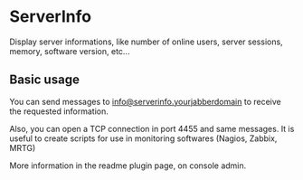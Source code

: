 # ServerInfo

Display server informations, like number of online users, server sessions, memory, software version, etc...

## Basic usage

You can send messages to info@serverinfo.yourjabberdomain to receive the requested information. 

Also, you can open a TCP connection in port 4455 and same messages. It is useful to create scripts for use in monitoring softwares (Nagios, Zabbix, MRTG)

More information in the readme plugin page, on console admin.
